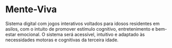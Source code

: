 # Mente-Viva
Sistema digital com jogos interativos voltados para idosos residentes em asilos, com o intuito de promover estímulo cognitivo, entretenimento e bem-estar emocional. O sistema será acessível, intuitivo e adaptado às necessidades motoras e cognitivas da terceira idade.
